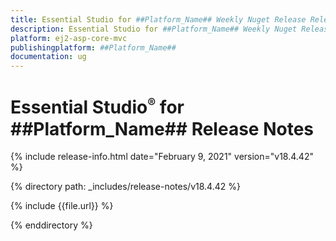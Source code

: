 ```yaml
---
title: Essential Studio for ##Platform_Name## Weekly Nuget Release Release Notes  
description: Essential Studio for ##Platform_Name## Weekly Nuget Release Release Notes  
platform: ej2-asp-core-mvc
publishingplatform: ##Platform_Name##
documentation: ug
---
```


# Essential Studio<sup style="font-size:70%">&reg;</sup> for  ##Platform_Name##  Release Notes  

{% include release-info.html date="February 9, 2021"   version="v18.4.42"  %} 

{% directory path: _includes/release-notes/v18.4.42 %}

{% include {{file.url}} %}

{% enddirectory %}
